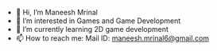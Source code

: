 - 👋 Hi, I’m Maneesh Mrinal
- 👀 I’m interested in Games and Game Development
- 🌱 I’m currently learning 2D game development
- 📫 How to reach me: Mail ID: maneesh.mrinal6@gmail.com

<!---
Manyyshhh/Manyyshhh is a ✨ special ✨ repository because its `README.md` (this file) appears on your GitHub profile.
You can click the Preview link to take a look at your changes.
--->
